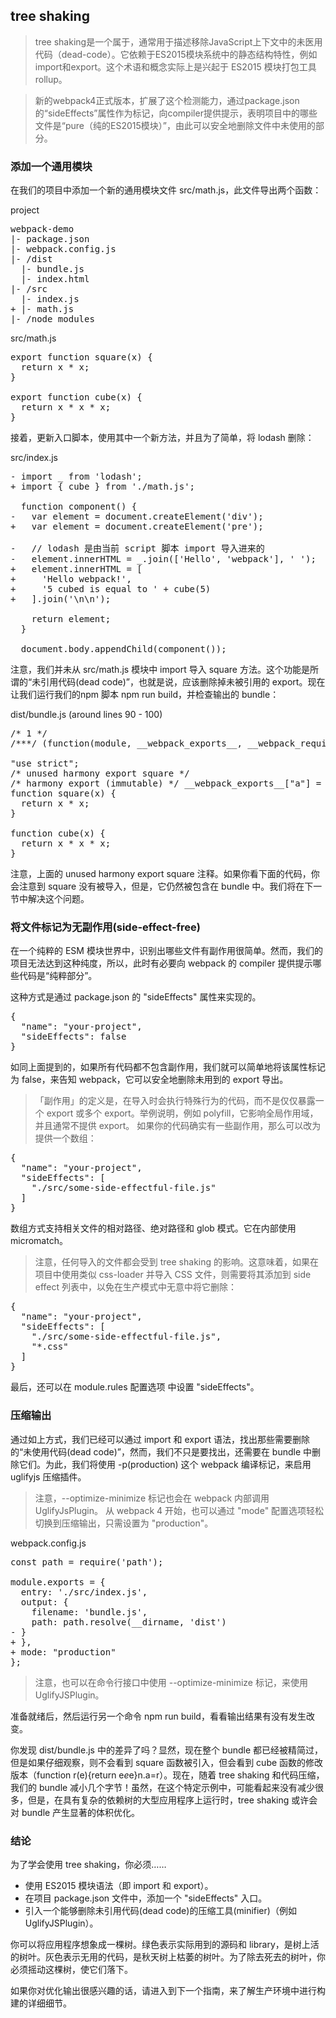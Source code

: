 ## tree shaking
> tree shaking是一个属于，通常用于描述移除JavaScript上下文中的未医用代码（dead-code）。它依赖于ES2015模块系统中的静态结构特性，例如import和export。这个术语和概念实际上是兴起于 ES2015 模块打包工具 rollup。

> 新的webpack4正式版本，扩展了这个检测能力，通过package.json的“sideEffects”属性作为标记，向compiler提供提示，表明项目中的哪些文件是“pure（纯的ES2015模块）”，由此可以安全地删除文件中未使用的部分。

### 添加一个通用模块
在我们的项目中添加一个新的通用模块文件 src/math.js，此文件导出两个函数：

project

<pre>
webpack-demo
|- package.json
|- webpack.config.js
|- /dist
  |- bundle.js
  |- index.html
|- /src
  |- index.js
+ |- math.js
|- /node_modules
</pre>
src/math.js
<pre>
export function square(x) {
  return x * x;
}

export function cube(x) {
  return x * x * x;
}
</pre>
接着，更新入口脚本，使用其中一个新方法，并且为了简单，将 lodash 删除：

src/index.js
<pre>
- import _ from 'lodash';
+ import { cube } from './math.js';

  function component() {
-   var element = document.createElement('div');
+   var element = document.createElement('pre');

-   // lodash 是由当前 script 脚本 import 导入进来的
-   element.innerHTML = _.join(['Hello', 'webpack'], ' ');
+   element.innerHTML = [
+     'Hello webpack!',
+     '5 cubed is equal to ' + cube(5)
+   ].join('\n\n');

    return element;
  }

  document.body.appendChild(component());
</pre>
注意，我们并未从 src/math.js 模块中 import 导入 square 方法。这个功能是所谓的“未引用代码(dead code)”，也就是说，应该删除掉未被引用的 export。现在让我们运行我们的npm 脚本 npm run build，并检查输出的 bundle：

dist/bundle.js (around lines 90 - 100)
<pre>
/* 1 */
/***/ (function(module, __webpack_exports__, __webpack_require__) {

"use strict";
/* unused harmony export square */
/* harmony export (immutable) */ __webpack_exports__["a"] = cube;
function square(x) {
  return x * x;
}

function cube(x) {
  return x * x * x;
}
</pre>
注意，上面的 unused harmony export square 注释。如果你看下面的代码，你会注意到 square 没有被导入，但是，它仍然被包含在 bundle 中。我们将在下一节中解决这个问题。

### 将文件标记为无副作用(side-effect-free)
在一个纯粹的 ESM 模块世界中，识别出哪些文件有副作用很简单。然而，我们的项目无法达到这种纯度，所以，此时有必要向 webpack 的 compiler 提供提示哪些代码是“纯粹部分”。

这种方式是通过 package.json 的 "sideEffects" 属性来实现的。
<pre>
{
  "name": "your-project",
  "sideEffects": false
}
</pre>
如同上面提到的，如果所有代码都不包含副作用，我们就可以简单地将该属性标记为 false，来告知 webpack，它可以安全地删除未用到的 export 导出。

> 「副作用」的定义是，在导入时会执行特殊行为的代码，而不是仅仅暴露一个 export 或多个 export。举例说明，例如 polyfill，它影响全局作用域，并且通常不提供 export。
如果你的代码确实有一些副作用，那么可以改为提供一个数组：
<pre>
{
  "name": "your-project",
  "sideEffects": [
    "./src/some-side-effectful-file.js"
  ]
}
</pre>
数组方式支持相关文件的相对路径、绝对路径和 glob 模式。它在内部使用 micromatch。

> 注意，任何导入的文件都会受到 tree shaking 的影响。这意味着，如果在项目中使用类似 css-loader 并导入 CSS 文件，则需要将其添加到 side effect 列表中，以免在生产模式中无意中将它删除：
<pre>
{
  "name": "your-project",
  "sideEffects": [
    "./src/some-side-effectful-file.js",
    "*.css"
  ]
}
</pre>
最后，还可以在 module.rules 配置选项 中设置 "sideEffects"。

### 压缩输出
通过如上方式，我们已经可以通过 import 和 export 语法，找出那些需要删除的“未使用代码(dead code)”，然而，我们不只是要找出，还需要在 bundle 中删除它们。为此，我们将使用 -p(production) 这个 webpack 编译标记，来启用 uglifyjs 压缩插件。

> 注意，--optimize-minimize 标记也会在 webpack 内部调用 UglifyJsPlugin。
从 webpack 4 开始，也可以通过 "mode" 配置选项轻松切换到压缩输出，只需设置为 "production"。

webpack.config.js

<pre>
const path = require('path');

module.exports = {
  entry: './src/index.js',
  output: {
    filename: 'bundle.js',
    path: path.resolve(__dirname, 'dist')
- }
+ },
+ mode: "production"
};
</pre>
> 注意，也可以在命令行接口中使用 --optimize-minimize 标记，来使用 UglifyJSPlugin。

准备就绪后，然后运行另一个命令 npm run build，看看输出结果有没有发生改变。

你发现 dist/bundle.js 中的差异了吗？显然，现在整个 bundle 都已经被精简过，但是如果仔细观察，则不会看到 square 函数被引入，但会看到 cube 函数的修改版本（function r(e){return e*e*e}n.a=r）。现在，随着 tree shaking 和代码压缩，我们的 bundle 减小几个字节！虽然，在这个特定示例中，可能看起来没有减少很多，但是，在具有复杂的依赖树的大型应用程序上运行时，tree shaking 或许会对 bundle 产生显著的体积优化。

### 结论
为了学会使用 tree shaking，你必须……

* 使用 ES2015 模块语法（即 import 和 export）。
* 在项目 package.json 文件中，添加一个 "sideEffects" 入口。
* 引入一个能够删除未引用代码(dead code)的压缩工具(minifier)（例如 UglifyJSPlugin）。

你可以将应用程序想象成一棵树。绿色表示实际用到的源码和 library，是树上活的树叶。灰色表示无用的代码，是秋天树上枯萎的树叶。为了除去死去的树叶，你必须摇动这棵树，使它们落下。

如果你对优化输出很感兴趣的话，请进入到下一个指南，来了解生产环境中进行构建的详细细节。